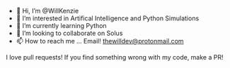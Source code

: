 - 👋 Hi, I’m @WillKenzie
- 👀 I’m interested in Artifical Intelligence and Python Simulations
- 🌱 I’m currently learning Python
- 💞️ I’m looking to collaborate on Solus
- 📫 How to reach me ... Email! thewilldev@protonmail.com

I love pull requests! If you find something wrong with my code, make a PR! 

<!---
WillKenzie/WillKenzie is a ✨ special ✨ repository because its `README.md` (this file) appears on your GitHub profile.
You can click the Preview link to take a look at your changes.
--->
